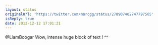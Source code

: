 ```yaml
---
layout: status
originalUrl: 'https://twitter.com/marcgg/status/278907402747797505'
isReply: true
date: 2012-12-12 17:01:21
---
```


@LiamBoogar Wow, intense huge block of text ! ^^

